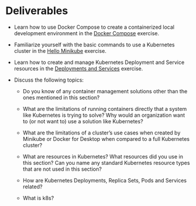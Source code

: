 # Deliverables

- Learn how to use Docker Compose to create a containerized local development environment in the [Docker Compose](/2-virtual-machines-containers/2.5.1-docker-compose?id=exercise) exercise.

- Familiarize yourself with the basic commands to use a Kubernetes cluster in the [Hello Minikube](/2-virtual-machines-containers/2.5.2-kubernetes?id=exercises) exercise.

- Learn how to create and manage Kubernetes Deployment and Service resources in the [Deployments and Services](/2-virtual-machines-containers/2.5.2-kubernetes?id=exercise-2-deployments-and-services-with-kubernetes-in-docker-kind) exercise.

- Discuss the following topics:

  - Do you know of any container management solutions other than the ones mentioned in this section?

  - What are the limitations of running containers directly that a system like Kubernetes is trying to solve? Why would an organization want to (or not want to) use a solution like Kubernetes?

  - What are the limitations of a cluster’s use cases when created by Minikube or Docker for Desktop when compared to a full Kubernetes cluster?

  - What are resources in Kubernetes? What resources did you use in this section? Can you name any standard Kubernetes resource types that are not used in this section?

  - How are Kubernetes Deployments, Replica Sets, Pods and Services related?

  - What is k8s?
